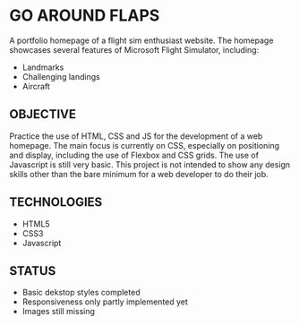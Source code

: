 # GO AROUND FLAPS
A portfolio homepage of a flight sim enthusiast website.
The homepage showcases several features of Microsoft Flight Simulator, including:
- Landmarks
- Challenging landings
- Aircraft

## OBJECTIVE
Practice the use of HTML, CSS and JS for the development of a web homepage.
The main focus is currently on CSS, especially on positioning and display, including the use of Flexbox and CSS grids.
The use of Javascript is still very basic.
This project is not intended to show any design skills other than the bare minimum for a web developer to do their job.

## TECHNOLOGIES
- HTML5
- CSS3
- Javascript

## STATUS
- Basic dekstop styles completed
- Responsiveness only partly implemented yet
- Images still missing